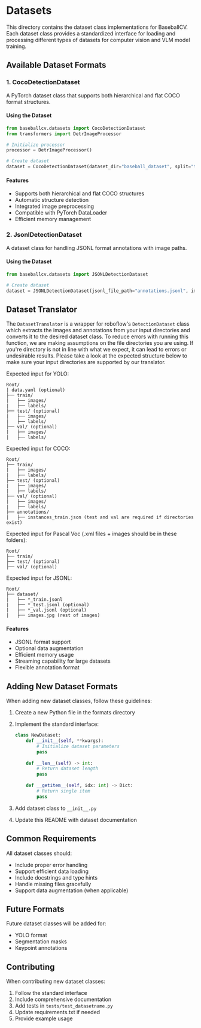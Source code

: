 # Datasets

This directory contains the dataset class implementations for BaseballCV. Each dataset class provides a standardized interface for loading and processing different types of datasets for computer vision and VLM model training.

## Available Dataset Formats

### 1. CocoDetectionDataset
A PyTorch dataset class that supports both hierarchical and flat COCO format structures.

#### Using the Dataset

```python
from baseballcv.datasets import CocoDetectionDataset
from transformers import DetrImageProcessor

# Initialize processor
processor = DetrImageProcessor()

# Create dataset
dataset = CocoDetectionDataset(dataset_dir="baseball_dataset", split="train", processor=processor)
```

#### Features
- Supports both hierarchical and flat COCO structures
- Automatic structure detection
- Integrated image preprocessing
- Compatible with PyTorch DataLoader
- Efficient memory management

### 2. JsonlDetectionDataset
A dataset class for handling JSONL format annotations with image paths.

#### Using the Dataset

```python
from baseballcv.datasets import JSONLDetectionDataset

# Create dataset
dataset = JSONLDetectionDataset(jsonl_file_path="annotations.jsonl", image_directory_path="images/", augment=True)
```

## Dataset Translator
The `DatasetTranslator` is a wrapper for roboflow's `DetectionDataset` class which extracts the images and annotations from your input directories and converts it to the desired dataset class. To reduce errors with running this function, we are making assumptions on the file directories you are using. If you're directory is not in line with what we expect, it can lead to errors or undesirable results. Please take a look at the expected structure below to make sure your input directories are supported by our translator. 

Expected input for YOLO:
```
Root/
| data.yaml (optional)
├── train/
|   ├── images/
|   ├── labels/
├── test/ (optional)
|   ├── images/
|   ├── labels/
├── val/ (optional)
|   ├── images/
|   ├── labels/
```

Expected input for COCO:
```
Root/
├── train/
|   ├── images/
|   ├── labels/
├── test/ (optional)
|   ├── images/
|   ├── labels/
├── val/ (optional)
|   ├── images/
|   ├── labels/
├── annotations/
|   ├── instances_train.json (test and val are required if directories exist)
```

Expected input for Pascal Voc (.xml files + images should be in these folders):
```
Root/
├── train/
├── test/ (optional)
├── val/ (optional)
```

Expected input for JSONL:
```
Root/
├── dataset/
|   ├── *_train.jsonl
|   ├── *_test.jsonl (optional)
|   ├── *_val.jsonl (optional)
|   ├── images.jpg (rest of images)
```

#### Features
- JSONL format support
- Optional data augmentation
- Efficient memory usage
- Streaming capability for large datasets
- Flexible annotation format

## Adding New Dataset Formats

When adding new dataset classes, follow these guidelines:

1. Create a new Python file in the formats directory
2. Implement the standard interface:
   ```python
   class NewDataset:
       def __init__(self, **kwargs):
           # Initialize dataset parameters
           pass
           
       def __len__(self) -> int:
           # Return dataset length
           pass
           
       def __getitem__(self, idx: int) -> Dict:
           # Return single item
           pass
   ```

3. Add dataset class to `__init__.py`
4. Update this README with dataset documentation

## Common Requirements

All dataset classes should:
- Include proper error handling
- Support efficient data loading
- Include docstrings and type hints
- Handle missing files gracefully
- Support data augmentation (when applicable)

## Future Formats
Future dataset classes will be added for:
- YOLO format
- Segmentation masks
- Keypoint annotations

## Contributing

When contributing new dataset classes:
1. Follow the standard interface
2. Include comprehensive documentation
3. Add tests in `tests/test_datasetname.py`
4. Update requirements.txt if needed
5. Provide example usage